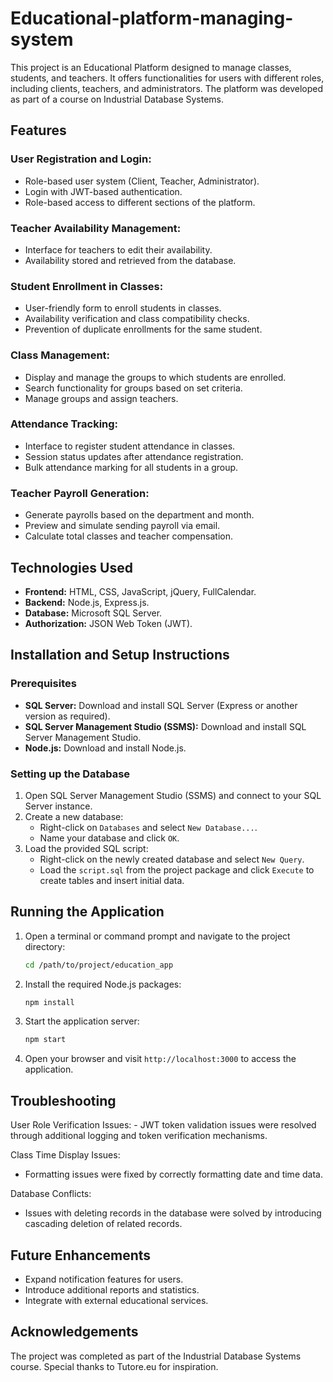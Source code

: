# Educational-platform-managing-system

This project is an Educational Platform designed to manage classes, students, and teachers. It offers functionalities for users with different roles, including clients, teachers, and administrators. The platform was developed as part of a course on Industrial Database Systems.

## Features

### User Registration and Login:
- Role-based user system (Client, Teacher, Administrator).
- Login with JWT-based authentication.
- Role-based access to different sections of the platform.

### Teacher Availability Management:
- Interface for teachers to edit their availability.
- Availability stored and retrieved from the database.

### Student Enrollment in Classes:
- User-friendly form to enroll students in classes.
- Availability verification and class compatibility checks.
- Prevention of duplicate enrollments for the same student.

### Class Management:
- Display and manage the groups to which students are enrolled.
- Search functionality for groups based on set criteria.
- Manage groups and assign teachers.

### Attendance Tracking:
- Interface to register student attendance in classes.
- Session status updates after attendance registration.
- Bulk attendance marking for all students in a group.

### Teacher Payroll Generation:
- Generate payrolls based on the department and month.
- Preview and simulate sending payroll via email.
- Calculate total classes and teacher compensation.

## Technologies Used
- **Frontend:** HTML, CSS, JavaScript, jQuery, FullCalendar.
- **Backend:** Node.js, Express.js.
- **Database:** Microsoft SQL Server.
- **Authorization:** JSON Web Token (JWT).

## Installation and Setup Instructions

### Prerequisites
- **SQL Server:** Download and install SQL Server (Express or another version as required).
- **SQL Server Management Studio (SSMS):** Download and install SQL Server Management Studio.
- **Node.js:** Download and install Node.js.

### Setting up the Database
1. Open SQL Server Management Studio (SSMS) and connect to your SQL Server instance.
2. Create a new database:
   - Right-click on `Databases` and select `New Database...`.
   - Name your database and click `OK`.
3. Load the provided SQL script:
   - Right-click on the newly created database and select `New Query`.
   - Load the `script.sql` from the project package and click `Execute` to create tables and insert initial data.

## Running the Application

1. Open a terminal or command prompt and navigate to the project directory:

   ```bash
   cd /path/to/project/education_app
   
2. Install the required Node.js packages:
   ```bash
   npm install

3. Start the application server:
   ```bash
   npm start
   
4. Open your browser and visit `http://localhost:3000` to access the application.
   
## Troubleshooting

User Role Verification Issues:
    - JWT token validation issues were resolved through additional logging and token verification mechanisms.
    
Class Time Display Issues:
   - Formatting issues were fixed by correctly formatting date and time data.

Database Conflicts:
   - Issues with deleting records in the database were solved by introducing cascading deletion of related records.

## Future Enhancements

   - Expand notification features for users.
   - Introduce additional reports and statistics.
   - Integrate with external educational services.

## Acknowledgements
The project was completed as part of the Industrial Database Systems course. Special thanks to Tutore.eu for inspiration.
